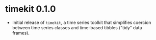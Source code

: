 
# timekit 0.1.0 

* Initial release of `timekit`, a time series toolkit that simplifies coercion between time series classes and time-based tibbles ("tidy" data frames).
